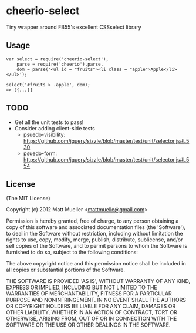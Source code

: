 
# cheerio-select

  Tiny wrapper around FB55's excellent CSSselect library

## Usage

    var select = require('cheerio-select'),
        parse = require('cheerio').parse,
        dom = parse('<ul id = "fruits"><li class = "apple">Apple</li></ul>');

    select('#fruits > .apple', dom);
    => [{...}]

## TODO 

* Get all the unit tests to pass!
* Consider adding client-side tests
  * psuedo-visibility: https://github.com/jquery/sizzle/blob/master/test/unit/selector.js#L530
  * psuedo-form: https://github.com/jquery/sizzle/blob/master/test/unit/selector.js#L554

## License 

(The MIT License)

Copyright (c) 2012 Matt Mueller &lt;mattmuelle@gmail.com&gt;

Permission is hereby granted, free of charge, to any person obtaining
a copy of this software and associated documentation files (the
'Software'), to deal in the Software without restriction, including
without limitation the rights to use, copy, modify, merge, publish,
distribute, sublicense, and/or sell copies of the Software, and to
permit persons to whom the Software is furnished to do so, subject to
the following conditions:

The above copyright notice and this permission notice shall be
included in all copies or substantial portions of the Software.

THE SOFTWARE IS PROVIDED 'AS IS', WITHOUT WARRANTY OF ANY KIND,
EXPRESS OR IMPLIED, INCLUDING BUT NOT LIMITED TO THE WARRANTIES OF
MERCHANTABILITY, FITNESS FOR A PARTICULAR PURPOSE AND NONINFRINGEMENT.
IN NO EVENT SHALL THE AUTHORS OR COPYRIGHT HOLDERS BE LIABLE FOR ANY
CLAIM, DAMAGES OR OTHER LIABILITY, WHETHER IN AN ACTION OF CONTRACT,
TORT OR OTHERWISE, ARISING FROM, OUT OF OR IN CONNECTION WITH THE
SOFTWARE OR THE USE OR OTHER DEALINGS IN THE SOFTWARE.